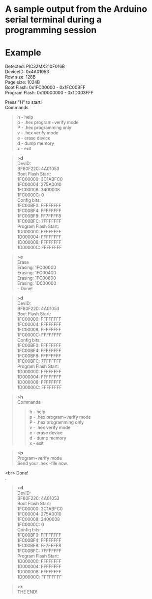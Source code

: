# A sample output from the Arduino serial terminal during a programming session

# Example #

Detected:      PIC32MX210F016B<br>
DeviceID:      0x4A01053<br>
Row size:      128B<br>
Page size:     1024B<br>
Boot Flash:    0x1FC00000 - 0x1FC00BFF<br>
Program Flash: 0x1D000000 - 0x1D003FFF<br>

Press "H" to start!<br>
Commands<br>
<blockquote>h    - help<br>
p    - .hex program+verify mode<br>
P    - .hex programming only<br>
v    - .hex verify mode<br>
e    - erase device<br>
d    - dump memory<br>
x    - exit<br></blockquote>

<blockquote>><b>d</b><br>
DevID:<br>
BF80F220: 4A01053<br>
Boot Flash Start:<br>
1FC00000: 3C1ABFC0<br>
1FC00004: 275A0010<br>
1FC00008: 3400008<br>
1FC0000C: 0<br>
Config bits:<br>
1FC00BF0: FFFFFFFF<br>
1FC00BF4: FFFFFFFF<br>
1FC00BF8: FF7FFFF8<br>
1FC00BFC: 7FFFFFFF<br>
Program Flash Start:<br>
1D000000: FFFFFFFF<br>
1D000004: FFFFFFFF<br>
1D000008: FFFFFFFF<br>
1D00000C: FFFFFFFF<br></blockquote>

<blockquote>><b>e</b><br>
Erase<br>
Erasing: 1FC00000<br>
Erasing: 1FC00400<br>
Erasing: 1FC00800<br>
Erasing: 1D000000<br>
- Done!<br></blockquote>

<blockquote>><b>d</b><br>
DevID:<br>
BF80F220: 4A01053<br>
Boot Flash Start:<br>
1FC00000: FFFFFFFF<br>
1FC00004: FFFFFFFF<br>
1FC00008: FFFFFFFF<br>
1FC0000C: FFFFFFFF<br>
Config bits:<br>
1FC00BF0: FFFFFFFF<br>
1FC00BF4: FFFFFFFF<br>
1FC00BF8: FFFFFFFF<br>
1FC00BFC: 7FFFFFFF<br>
Program Flash Start:<br>
1D000000: FFFFFFFF<br>
1D000004: FFFFFFFF<br>
1D000008: FFFFFFFF<br>
1D00000C: FFFFFFFF<br></blockquote>

<blockquote>><b>h</b><br>
Commands<br>
<blockquote>h    - help<br>
p    - .hex program+verify mode<br>
P    - .hex programming only<br>
v    - .hex verify mode<br>
e    - erase device<br>
d    - dump memory<br>
x    - exit<br></blockquote></blockquote>

<blockquote>><b>p</b><br>
Program+verify mode<br>
Send your .hex -file now.<br></blockquote>

\<br>
Done!<br>
.<br>
<blockquote>><b>d</b><br>
DevID:<br>
BF80F220: 4A01053<br>
Boot Flash Start:<br>
1FC00000: 3C1ABFC0<br>
1FC00004: 275A0010<br>
1FC00008: 3400008<br>
1FC0000C: 0<br>
Config bits:<br>
1FC00BF0: FFFFFFFF<br>
1FC00BF4: FFFFFFFF<br>
1FC00BF8: FF7FFFF8<br>
1FC00BFC: 7FFFFFFF<br>
Program Flash Start:<br>
1D000000: FFFFFFFF<br>
1D000004: FFFFFFFF<br>
1D000008: FFFFFFFF<br>
1D00000C: FFFFFFFF<br></blockquote>

<blockquote>><b>x</b><br>
THE END!<br>